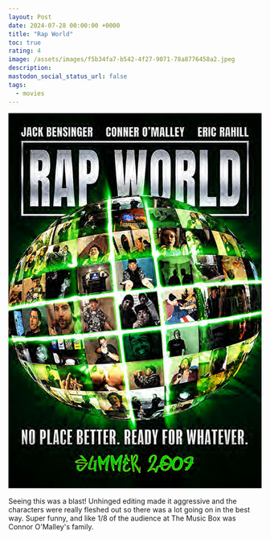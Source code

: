 ```yaml
---
layout: Post
date: 2024-07-28 00:00:00 +0000
title: "Rap World"
toc: true
rating: 4
image: /assets/images/f5b34fa7-b542-4f27-9071-78a8776458a2.jpeg
description: 
mastodon_social_status_url: false
tags: 
  - movies
---
```




![9k6vHeZb9B9zFm3TyZWYYBtrwrX](/assets/images/f5b34fa7-b542-4f27-9071-78a8776458a2.jpeg)

Seeing this was a blast! Unhinged editing made it aggressive and the characters were really fleshed out so there was a lot going on in the best way. Super funny, and like 1/8 of the audience at The Music Box was Connor O'Malley's family. 

